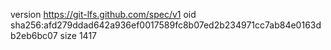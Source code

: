 version https://git-lfs.github.com/spec/v1
oid sha256:afd279ddad642a936ef0017589fc8b07ed2b234971cc7ab84e0163db2eb6bc07
size 1417
